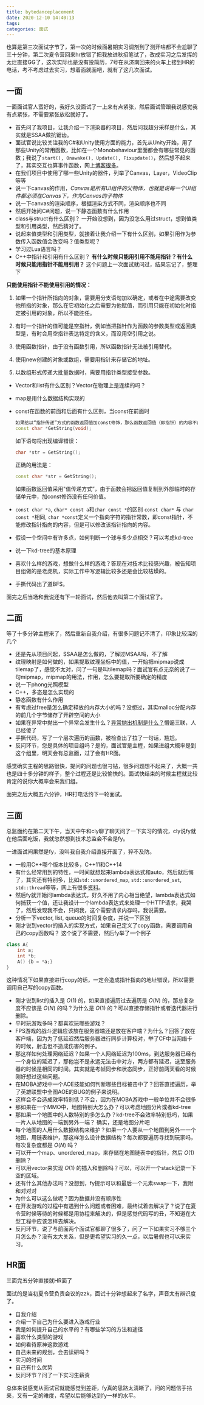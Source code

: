 ```yaml
---
title: bytedanceplacement
date: 2020-12-10 14:40:13
tags:
categories: 面试
---
```


也算是第三次面试字节了，第一次的时候面暑期实习调剂到了测开啥都不会尬聊了三十分钟，第二次夏令营回来hr放错了把我放进秋招笔试了，改成实习之后发挥的太烂直接GG了，这次实际也是没有投简历，7号在从济南回来的火车上接到HR的电话，考不考虑过去实习，想着面就面吧，就有了这几次面试。



## 一面

一面面试官人蛮好的，我好久没面试了一上来有点紧张，然后面试管跟我说感觉我有点紧张，不需要紧张放松就好了。

+ 首先问了我项目，让我介绍一下渲染器的项目，然后问我超分采样是什么，其实就是SSAA做抗锯齿。
+ 面试官说比较关注我的C#和Unity使用方面的能力，首先从Unity开始，用了那些Unity的常用函数，比如在一个Monobehaviour里面都会有哪些常见的函数；我说了`start(), Onawake(), Update(), Fixupdate()`，然后想不起来了，其实交互也算事件函数，网上[博客很多](https://www.cnblogs.com/zhxmdefj/p/9966556.html)。
+ 在我们项目中使用了哪一些Unity的器件，列举了Canvas，Layer，VideoClip等等
+ 说一下canvas的作用，*Canvas是所有UI组件的父物体，也就是说每一个UI组件都必须在Canvas下，作为Canvas的子物体*
+ 说一下canvas的渲染顺序，根据渲染方式不同，渲染顺序也不同
+ 然后开始问C#问题，说一下静态函数有什么作用
+ class与struct有什么区别？ 一开始没想到，因为没怎么用过struct，想到值类型和引用类型，然后猜对了。
+ 说起来值类型和引用类型，就接着让我介绍一下有什么区别，如果引用作为参数传入函数值会改变吗？值类型呢？
+ 学习过Lua语言吗？
+ C++中指针和引用有什么区别？ **有什么时候只能用引用不能用指针？有什么时候只能用指针不能用引用？** 这个问题上一次面试就问过，结果忘记了，整理下

**只能使用指针不能使用引用的情况：**

1. 如果一个指针所指向的对象，需要用分支语句加以确定，或者在中途需要改变他所指的对象，那么在它初始化之后需要为他赋值，而引用只能在初始化时指定被引用的对象，所以不能胜任。

2. 有时一个指针的值可能是空指针，例如当把指针作为函数的参数类型或返回类型是，有时会用空指针表达特定的含义，而没用空引用之说。

3. 使用函数指针，由于没有函数引用，所以函数指针无法被引用替代。

4. 使用new创建的对象或数组，需要用指针来存储它的地址。

5. 以数组形式传递大批量数据时，需要用指针类型接受参数。

+ Vector和list有什么区别？Vector在物理上是连续的吗？
+ map是用什么数据结构实现的

+ const在函数的前面和后面有什么区别，当const在前面时

  ```cpp
  如果给以“指针传递”方式的函数返回值加const修饰，那么函数返回值（即指针）的内容不能被修改，该返回值只能被赋给加const修饰的同类型指针。例如如下函数：
  const char *GetString(void);
  
  ```

   如下语句将出现编译错误：

  ```cpp
  char *str = GetString();
  ```

   正确的用法是：

  ```cpp
  const char *str = GetString();
  ```

   如果函数返回值采用"值传递方式”，由于函数会把返回值复制到外部临时的存储单元中，加const修饰没有任何价值。

+ `const char *a`,  `char* const a`和`char const *`的区别 `const char*` 与 `char const *`相同, `char *const`定义一个指向字符的指针常数，即const指针，不能修改指针指向的内容，但是可以修改该指针指向的内容。
+ 假设一个空间中有许多点，如何判断一个球与多少点相交？可以考虑kd-tree
+ 说一下kd-tree的基本原理
+ 喜欢什么样的游戏，想做什么样的游戏？答现在对技术比较感兴趣，被告知项目组做的是老虎机，实际工作中写逻辑比较多还是会比较枯燥的。
+ 手撕代码出了道BFS。

面完之后当场和我说还有下一轮面试，然后他去叫第二个面试官了。

## 二面

等了十多分钟主程来了，然后重新自我介绍，有很多问题记不清了，印象比较深的几个

+ 还是先从项目问起，SSAA是怎么做的，了解过MSAA吗，不了解
+ 纹理映射是如何做的，如果提取纹理坐标中的值，一开始把mipmap说成tilemap了，感觉不太对，问了一句是叫tilemap吗？面试官有点无奈的说了一句mipmap，mipmap的用法，作用，怎么要提取所要确定的精度
+ 说一下phong光照模型
+ C++，多态是怎么实现的
+ 静态函数有什么作用
+ 有考虑过free是怎么确定释放的内存大小的吗？没想过，其实malloc分配内存的前几个字节储存了开辟空间的大小
+ 如果在异常中抛出一个异常会发生什么？[异常抛出机制是什么？](https://blog.csdn.net/pzp201833/article/details/80996133)懵逼三联，人已经傻了
+ 手撕代码，写了一个层次遍历的函数，被检查出了拉了一句话，尴尬。
+ 反问环节，您是具体的项目组吗？是的，面试官是主程，如果进组大概率是到这个组里，明天会有总监面，过了会有HR面。

感觉确实主程的思路很快，提问的问题也很刁钻，很多问题想不起来了，大概一共也是四十多分钟的样子，整个过程还是比较愉快的。面试快结束的时候主程就比较肯定的说你大概率会来我们组。

面完之后大概五六分钟，HR打电话约下一轮面试。

## 三面

总监面约在第二天下午，当天中午和cly聊了聊天问了一下实习的情况，cly说fy就在他后面吃饭，我就忽然想到技术总监会不会是fy。

一进面试间果然是fy，没叫我自我介绍直接开面了，猝不及防。

+ 一般用C++哪个版本比较多，C\++11和C\++14
+ 有什么经常用到的特性，一时间就想起来lambda表达式和auto，然后就后悔了，其实还有特别多，比如`std::unordered_map`,  `std::unordered_set`, `std::thread`等等，网上有很多[资料](https://www.cnblogs.com/feng-sc/p/5710724.html)。
+ 然后fy就开始问lambda表达式，好久不用了内心相当绝望，lambda表达式如何捕获一个值，还让我设计一个lambda表达式来处理一个HTTP请求，我哭了，然后发现我不会，只问我，这个需要请求内存吗，我说需要。
+ 分析一下vector, list, queue的时间复杂度，并说一下区别
+ 刚才说到vector的插入的实现方式，如果自己定义了copy函数，需要调用自己的copy函数吗？ 这个说了不需要，然后fy举了一个例子

```cpp
class A{
	int a;
	int *b;
	A() {b = *a;}
}
```

这种情况下如果直接进行copy的话，一定会造成指针指向的地址错误，所以需要调用自己写的copy函数。

+ 刚才说到list的插入是 $O(1)$ 的，如果直接遍历过去遍历是 $O(N)$ 的，那总复杂度不应该是 $O(N)$ 的吗？为什么是 $O(1)$ 的？可以直接存储指针或者迭代器进行删除。
+ 平时玩游戏多吗？都喜欢玩哪些游戏？
+ FPS游戏的战斗逻辑应该放在服务器端还是放在客户端？为什么？回答了放在客户端，因为为了低延迟然后服务器进行同步计算校对，举了CF中当网络卡的时候，射击但不造成伤害的例子。
+ 那这样如何处理网络延迟？如果一个人网络延迟为100ms，到达服务器已经有一个身位的延迟了，那他岂不是永远无法击中对方，两方都有延迟，送至服务器的时候是相同的时间。其实就是考帧同步和状态同步，正好前两天看的时候刚好想过这些问题。
+ 在MOBA游戏中一个AOE技能如何判断哪些目标被击中了？回答直接遍历，举了英雄联盟中全图AOE的BUG的例子来说明。
+ 这样会不会造成效率特别低？不会，因为在MOBA游戏中一般单位并不会很多
+ 那如果在一个MMO中，地图特别大怎么办？可以考虑地图分片或者kd-tree
+ 那如果一个地图中的人数特别的多怎么办？kd-tree不会效率特别低吗，如果一片人从地图的一端到另外一端？ 确实，还是地图分片吧
+ 每个地图的人用什么数据结构来维护？如果一个人要从一个地图到另外一一个地图，用链表维护，那这样怎么设计数据结构？每次都要遍历寻找到玩家吗，每次复杂度都是 $O(N)$ 吗？
+ 可以开一个map、unordered_map，来存储在地图链表中的指针，然后 $O(1)$ 删除？
+ 可以用vector来实现  $O(1)$ 的插入和删除吗？可以，可以开一个stack记录一下空的区域。
+ 还有什么其他办法吗？没想到，fy提示可以和最后一个元素swap一下，我附和对对对
+ 为什么可以这么做呢？因为数据并没有顺序性
+ 在开发游戏的过程中有遇到什么问题或者困难，最终试着去解决了？说了在夏令营时候等待的时候都是用协程来解决的，但是感觉代码写的丑，不知道在大型工程中应该怎样去解决。
+ 反问环节，说了与前面两个面试官都聊了很多了，问了一下如果实习不够三个月怎么办？没有太大关系，但是更希望实习的久一点，以后暑假也可以来实习。

## HR面

三面完五分钟直接就HR面了

面试的是当初夏令营负责会议的zzk，面试十分钟想起来了名字，声音太有辨识度了。

+ 自我介绍
+ 介绍一下自己为什么要进入游戏行业
+ 我是如何提升自己的水平的？有哪些学习的方法和途径
+ 喜欢什么类型的游戏
+ 如何看待原神这款游戏
+ 自己未来的规划，会去读研吗？
+ 实习的时间
+ 自己有什么优势
+ 反问环节？问了一下实习生薪资

总体来说感觉从面试官就能感觉到差距，fy真的思路太清晰了，问的问题信手拈来，又有一定的难度，希望以后能够达到fy一样的水平。

